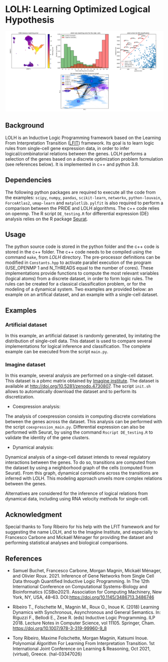 # LOLH: Learning Optimized Logical Hypothesis

![LOLH framework examples (visuals)](banner_alpha.png)

## Background

LOLH is an Inductive Logic Programming framework based on the Learning From Interpretation Transition ([LFIT](https://github.com/Tony-sama/pylfit.git)) framework. Its goal is to learn logic rules from single-cell gene expression data, in order to infer logical/combinatorial relations between the genes. LOLH performs a selection of the genes based on a discrete optimization problem formulation (see references below). It is implemented in c++ and python 3.8.

## Dependencies

The following python packages are required to execute all the code from the examples: `scipy`, `numpy`, `pandas`, `scikit-learn`, `networkx`, `python-louvain`, `ForceAtlas2`, `umap-learn` and `matplotlib`. `pylfit` is also required to perform a comparison between the PRIDE and LOLH algorithms. The c++ code relies on openmp. The R script `DE_testing.R` for differential expression (DE) analysis relies on the R package [Seurat](https://satijalab.org/seurat/).

## Usage

The python source code is stored in the python folder and the c++ code is stored in the c++ folder. The c++ code needs to be compiled using the command `make`, from *LOLH* directory. The pre-processor definitions can be modified in `Constants.hpp` to activate parallel execution of the program (USE_OPENMP 1 and N_THREADS equal to the number of cores). These implementations provide functions to compute the most relevant variables (logical atoms) from a discrete dataset, in order to form logic rules. The rules can be created for a classical classification problem, or for the modeling of a dynamical system. Two examples are provided below: an example on an artifical dataset, and an example with a single-cell dataset.

## Examples

### Artificial dataset

In this example, an artificial dataset is randomly generated, by imitating the distribution of single-cell data. This dataset is used to compare several implementations for logical inference and classification. The complete example can be executed from the script `main.py`.


### Imagine dataset

In this example, several analysis are performed on a single-cell dataset. This dataset is a pbmc matrix obtained by [Imagine institute](https://www.institutimagine.org/fr). The dataset is available at http://doi.org/10.5281/zenodo.4730807. The script `init.sh` allows to automatically download the dataset and to perform its discretization.

* Coexpression analysis:

The analysis of coexpression consists in computing discrete correlations between the genes across the dataset. This analysis can be performed with the script `coexpression_main.py`. Differential expression can also be performed with Seurat, by using the command `Rscript DE_testing.R` to validate the identity of the gene clusters.

* Dynamical analysis:

Dynamical analysis of a singe-cell dataset intends to reveal regulatory interactions between the genes. To do so, transitions are computed from the dataset by using a neighborhood graph of the cells (computed from Seurat). From this graph, dynamical correlations across the transitions are inferred with LOLH. This modeling approach unveils more complex relations between the genes.

Alternatives are considered for the inference of logical relations from dynamical data, including using RNA velocity methods for single-cell.

## Acknowledgment

Special thanks to Tony Ribeiro for his help with the LFIT framework and for suggesting the name LOLH, and to the Imagine Institute, and especially to Francesco Carbone and Mickaël Ménager for providing the dataset and performing statistical analyses and biological comparisons.

## References

* Samuel Buchet, Francesco Carbone, Morgan Magnin, Mickaël Ménager, and Olivier Roux. 2021. Inference of Gene Networks from Single Cell Data through Quantified Inductive Logic Programming. In The 12th International Conference on Computational Systems-Biology and Bioinformatics (CSBio2021). Association for Computing Machinery, New York, NY, USA, 48–63. DOI:https://doi.org/10.1145/3486713.3486746

* Ribeiro T., Folschette M., Magnin M., Roux O., Inoue K. (2018) Learning Dynamics with Synchronous, Asynchronous and General Semantics. In: Riguzzi F., Bellodi E., Zese R. (eds) Inductive Logic Programming. ILP 2018. Lecture Notes in Computer Science, vol 11105. Springer, Cham. https://doi.org/10.1007/978-3-319-99960-9_8

* Tony Ribeiro, Maxime Folschette, Morgan Magnin, Katsumi Inoue. Polynomial Algorithm For Learning From Interpretation Transition. 1st International Joint Conference on Learning & Reasoning, Oct 2021, (virtual), Greece. ⟨hal-03347026⟩
